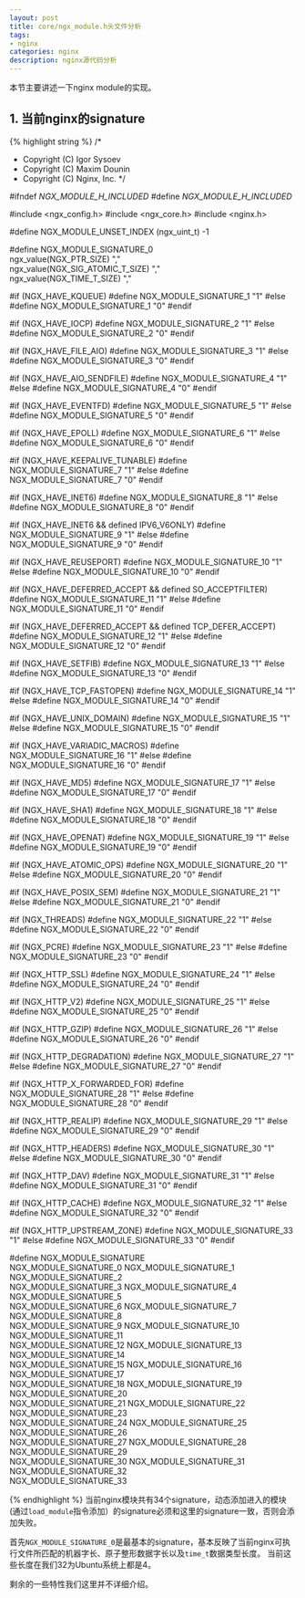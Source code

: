 ```yaml
---
layout: post
title: core/ngx_module.h头文件分析
tags:
- nginx
categories: nginx
description: nginx源代码分析
---
```



本节主要讲述一下nginx module的实现。


<!-- more -->


## 1. 当前nginx的signature
{% highlight string %}
/*
 * Copyright (C) Igor Sysoev
 * Copyright (C) Maxim Dounin
 * Copyright (C) Nginx, Inc.
 */


#ifndef _NGX_MODULE_H_INCLUDED_
#define _NGX_MODULE_H_INCLUDED_


#include <ngx_config.h>
#include <ngx_core.h>
#include <nginx.h>


#define NGX_MODULE_UNSET_INDEX  (ngx_uint_t) -1


#define NGX_MODULE_SIGNATURE_0                                                \
    ngx_value(NGX_PTR_SIZE) ","                                               \
    ngx_value(NGX_SIG_ATOMIC_T_SIZE) ","                                      \
    ngx_value(NGX_TIME_T_SIZE) ","

#if (NGX_HAVE_KQUEUE)
#define NGX_MODULE_SIGNATURE_1   "1"
#else
#define NGX_MODULE_SIGNATURE_1   "0"
#endif

#if (NGX_HAVE_IOCP)
#define NGX_MODULE_SIGNATURE_2   "1"
#else
#define NGX_MODULE_SIGNATURE_2   "0"
#endif

#if (NGX_HAVE_FILE_AIO)
#define NGX_MODULE_SIGNATURE_3   "1"
#else
#define NGX_MODULE_SIGNATURE_3   "0"
#endif

#if (NGX_HAVE_AIO_SENDFILE)
#define NGX_MODULE_SIGNATURE_4   "1"
#else
#define NGX_MODULE_SIGNATURE_4   "0"
#endif

#if (NGX_HAVE_EVENTFD)
#define NGX_MODULE_SIGNATURE_5   "1"
#else
#define NGX_MODULE_SIGNATURE_5   "0"
#endif

#if (NGX_HAVE_EPOLL)
#define NGX_MODULE_SIGNATURE_6   "1"
#else
#define NGX_MODULE_SIGNATURE_6   "0"
#endif

#if (NGX_HAVE_KEEPALIVE_TUNABLE)
#define NGX_MODULE_SIGNATURE_7   "1"
#else
#define NGX_MODULE_SIGNATURE_7   "0"
#endif

#if (NGX_HAVE_INET6)
#define NGX_MODULE_SIGNATURE_8   "1"
#else
#define NGX_MODULE_SIGNATURE_8   "0"
#endif

#if (NGX_HAVE_INET6 && defined IPV6_V6ONLY)
#define NGX_MODULE_SIGNATURE_9   "1"
#else
#define NGX_MODULE_SIGNATURE_9   "0"
#endif

#if (NGX_HAVE_REUSEPORT)
#define NGX_MODULE_SIGNATURE_10  "1"
#else
#define NGX_MODULE_SIGNATURE_10  "0"
#endif

#if (NGX_HAVE_DEFERRED_ACCEPT && defined SO_ACCEPTFILTER)
#define NGX_MODULE_SIGNATURE_11  "1"
#else
#define NGX_MODULE_SIGNATURE_11  "0"
#endif

#if (NGX_HAVE_DEFERRED_ACCEPT && defined TCP_DEFER_ACCEPT)
#define NGX_MODULE_SIGNATURE_12  "1"
#else
#define NGX_MODULE_SIGNATURE_12  "0"
#endif

#if (NGX_HAVE_SETFIB)
#define NGX_MODULE_SIGNATURE_13  "1"
#else
#define NGX_MODULE_SIGNATURE_13  "0"
#endif

#if (NGX_HAVE_TCP_FASTOPEN)
#define NGX_MODULE_SIGNATURE_14  "1"
#else
#define NGX_MODULE_SIGNATURE_14  "0"
#endif

#if (NGX_HAVE_UNIX_DOMAIN)
#define NGX_MODULE_SIGNATURE_15  "1"
#else
#define NGX_MODULE_SIGNATURE_15  "0"
#endif

#if (NGX_HAVE_VARIADIC_MACROS)
#define NGX_MODULE_SIGNATURE_16  "1"
#else
#define NGX_MODULE_SIGNATURE_16  "0"
#endif

#if (NGX_HAVE_MD5)
#define NGX_MODULE_SIGNATURE_17  "1"
#else
#define NGX_MODULE_SIGNATURE_17  "0"
#endif

#if (NGX_HAVE_SHA1)
#define NGX_MODULE_SIGNATURE_18  "1"
#else
#define NGX_MODULE_SIGNATURE_18  "0"
#endif

#if (NGX_HAVE_OPENAT)
#define NGX_MODULE_SIGNATURE_19  "1"
#else
#define NGX_MODULE_SIGNATURE_19  "0"
#endif

#if (NGX_HAVE_ATOMIC_OPS)
#define NGX_MODULE_SIGNATURE_20  "1"
#else
#define NGX_MODULE_SIGNATURE_20  "0"
#endif

#if (NGX_HAVE_POSIX_SEM)
#define NGX_MODULE_SIGNATURE_21  "1"
#else
#define NGX_MODULE_SIGNATURE_21  "0"
#endif

#if (NGX_THREADS)
#define NGX_MODULE_SIGNATURE_22  "1"
#else
#define NGX_MODULE_SIGNATURE_22  "0"
#endif

#if (NGX_PCRE)
#define NGX_MODULE_SIGNATURE_23  "1"
#else
#define NGX_MODULE_SIGNATURE_23  "0"
#endif

#if (NGX_HTTP_SSL)
#define NGX_MODULE_SIGNATURE_24  "1"
#else
#define NGX_MODULE_SIGNATURE_24  "0"
#endif

#if (NGX_HTTP_V2)
#define NGX_MODULE_SIGNATURE_25  "1"
#else
#define NGX_MODULE_SIGNATURE_25  "0"
#endif

#if (NGX_HTTP_GZIP)
#define NGX_MODULE_SIGNATURE_26  "1"
#else
#define NGX_MODULE_SIGNATURE_26  "0"
#endif

#if (NGX_HTTP_DEGRADATION)
#define NGX_MODULE_SIGNATURE_27  "1"
#else
#define NGX_MODULE_SIGNATURE_27  "0"
#endif

#if (NGX_HTTP_X_FORWARDED_FOR)
#define NGX_MODULE_SIGNATURE_28  "1"
#else
#define NGX_MODULE_SIGNATURE_28  "0"
#endif

#if (NGX_HTTP_REALIP)
#define NGX_MODULE_SIGNATURE_29  "1"
#else
#define NGX_MODULE_SIGNATURE_29  "0"
#endif

#if (NGX_HTTP_HEADERS)
#define NGX_MODULE_SIGNATURE_30  "1"
#else
#define NGX_MODULE_SIGNATURE_30  "0"
#endif

#if (NGX_HTTP_DAV)
#define NGX_MODULE_SIGNATURE_31  "1"
#else
#define NGX_MODULE_SIGNATURE_31  "0"
#endif

#if (NGX_HTTP_CACHE)
#define NGX_MODULE_SIGNATURE_32  "1"
#else
#define NGX_MODULE_SIGNATURE_32  "0"
#endif

#if (NGX_HTTP_UPSTREAM_ZONE)
#define NGX_MODULE_SIGNATURE_33  "1"
#else
#define NGX_MODULE_SIGNATURE_33  "0"
#endif

#define NGX_MODULE_SIGNATURE                                                  \
    NGX_MODULE_SIGNATURE_0 NGX_MODULE_SIGNATURE_1 NGX_MODULE_SIGNATURE_2      \
    NGX_MODULE_SIGNATURE_3 NGX_MODULE_SIGNATURE_4 NGX_MODULE_SIGNATURE_5      \
    NGX_MODULE_SIGNATURE_6 NGX_MODULE_SIGNATURE_7 NGX_MODULE_SIGNATURE_8      \
    NGX_MODULE_SIGNATURE_9 NGX_MODULE_SIGNATURE_10 NGX_MODULE_SIGNATURE_11    \
    NGX_MODULE_SIGNATURE_12 NGX_MODULE_SIGNATURE_13 NGX_MODULE_SIGNATURE_14   \
    NGX_MODULE_SIGNATURE_15 NGX_MODULE_SIGNATURE_16 NGX_MODULE_SIGNATURE_17   \
    NGX_MODULE_SIGNATURE_18 NGX_MODULE_SIGNATURE_19 NGX_MODULE_SIGNATURE_20   \
    NGX_MODULE_SIGNATURE_21 NGX_MODULE_SIGNATURE_22 NGX_MODULE_SIGNATURE_23   \
    NGX_MODULE_SIGNATURE_24 NGX_MODULE_SIGNATURE_25 NGX_MODULE_SIGNATURE_26   \
    NGX_MODULE_SIGNATURE_27 NGX_MODULE_SIGNATURE_28 NGX_MODULE_SIGNATURE_29   \
    NGX_MODULE_SIGNATURE_30 NGX_MODULE_SIGNATURE_31 NGX_MODULE_SIGNATURE_32   \
    NGX_MODULE_SIGNATURE_33

{% endhighlight %}
当前nginx模块共有34个signature，动态添加进入的模块(通过```load_module```指令添加）的signature必须和这里的signature一致，否则会添加失败。

首先```NGX_MODULE_SIGNATURE_0```是最基本的signature，基本反映了当前nginx可执行文件所匹配的机器字长、原子整形数据字长以及```time_t```数据类型长度。 当前这些长度在我们32为Ubuntu系统上都是4。

剩余的一些特性我们这里并不详细介绍。








<br />
<br />
<br />

